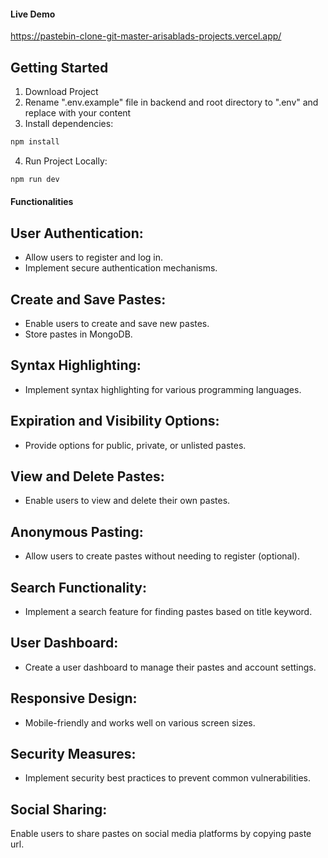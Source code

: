 #### Live Demo
https://pastebin-clone-git-master-arisablads-projects.vercel.app/


## Getting Started
1) Download Project
2) Rename ".env.example" file in backend and root directory to ".env" and replace with your content
3) Install dependencies:
```bash
npm install
```
4) Run Project Locally:
```bash
npm run dev
```




#### Functionalities


## User Authentication:

- Allow users to register and log in.
- Implement secure authentication mechanisms.


## Create and Save Pastes:
- Enable users to create and save new pastes.
- Store pastes in MongoDB.


## Syntax Highlighting:
- Implement syntax highlighting for various programming languages.

## Expiration and Visibility Options:
- Provide options for public, private, or unlisted pastes.

## View and Delete Pastes:
- Enable users to view and delete their own pastes.

## Anonymous Pasting:
- Allow users to create pastes without needing to register (optional).

## Search Functionality:
- Implement a search feature for finding pastes based on title keyword.

## User Dashboard:
- Create a user dashboard to manage their pastes and account settings.

## Responsive Design:
- Mobile-friendly and works well on various screen sizes.

## Security Measures:
- Implement security best practices to prevent common vulnerabilities.

## Social Sharing:
Enable users to share pastes on social media platforms by copying paste url.
